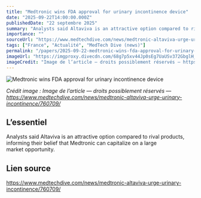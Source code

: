 ```yaml
---
title: "Medtronic wins FDA approval for urinary incontinence device"
date: "2025-09-22T14:00:00.000Z"
publishedDate: "22 septembre 2025"
summary: "Analysts said Altaviva is an attractive option compared to rival products, informing their belief that Medtronic can capitalize on a large market&nbsp;opportunity."
importance: ""
sourceUrl: "https://www.medtechdive.com/news/medtronic-altaviva-urge-urinary-incontinence/760709/"
tags: ["France", "Actualité", "MedTech Dive (news)"]
permalink: "/papers/2025-09-22-medtronic-wins-fda-approval-for-urinary-incontinence-device"
imageUrl: "https://imgproxy.divecdn.com/68g7p5xv44Jp0sEg7UaUSv372GbglH_9k8Gds71ADFY/g:ce/rs:fit:770:435/Z3M6Ly9kaXZlc2l0ZS1zdG9yYWdlL2RpdmVpbWFnZS8yVENQMktQLmpwZw==.webp"
imageCredit: "Image de l’article — droits possiblement réservés — https://www.medtechdive.com/news/medtronic-altaviva-urge-urinary-incontinence/760709/"
---
```


![Medtronic wins FDA approval for urinary incontinence device](https://imgproxy.divecdn.com/68g7p5xv44Jp0sEg7UaUSv372GbglH_9k8Gds71ADFY/g:ce/rs:fit:770:435/Z3M6Ly9kaXZlc2l0ZS1zdG9yYWdlL2RpdmVpbWFnZS8yVENQMktQLmpwZw==.webp)

*Crédit image : Image de l’article — droits possiblement réservés — https://www.medtechdive.com/news/medtronic-altaviva-urge-urinary-incontinence/760709/*

## L’essentiel

Analysts said Altaviva is an attractive option compared to rival products, informing their belief that Medtronic can capitalize on a large market&nbsp;opportunity.

## Lien source

https://www.medtechdive.com/news/medtronic-altaviva-urge-urinary-incontinence/760709/
